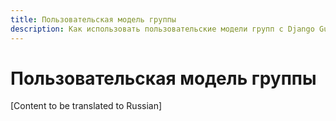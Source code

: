 ```yaml
---
title: Пользовательская модель группы
description: Как использовать пользовательские модели групп с Django Guardian
---
```


# Пользовательская модель группы

[Content to be translated to Russian]

<!-- This page content will be translated from the main English userguide/custom-group-model.md -->
